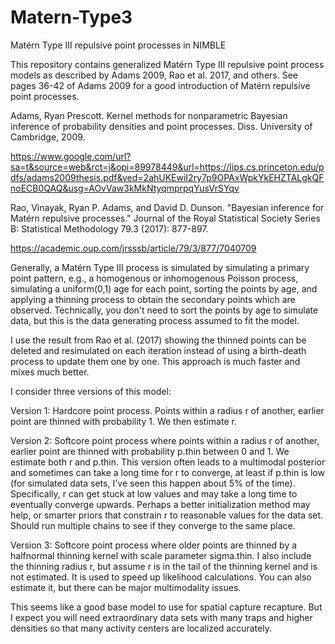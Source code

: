 # Matern-Type3
Matérn Type III repulsive point processes in NIMBLE

This repository contains generalized Matérn Type III repulsive point process models as described by Adams 2009, Rao et al. 2017, and others. See
pages 36-42 of Adams 2009 for a good introduction of Matérn repulsive point processes.

Adams, Ryan Prescott. Kernel methods for nonparametric Bayesian inference of probability densities and point processes. Diss. University of Cambridge, 2009.

https://www.google.com/url?sa=t&source=web&rct=j&opi=89978449&url=https://lips.cs.princeton.edu/pdfs/adams2009thesis.pdf&ved=2ahUKEwiI2ry7p9OPAxWpkYkEHZTALgkQFnoECB0QAQ&usg=AOvVaw3kMkNtyqmprpqYusVrSYqv

Rao, Vinayak, Ryan P. Adams, and David D. Dunson. "Bayesian inference for Matérn repulsive processes." Journal of the Royal Statistical Society Series B: Statistical Methodology 79.3 (2017): 877-897.

https://academic.oup.com/jrsssb/article/79/3/877/7040709

Generally, a Matérn Type III process is simulated by simulating a primary point pattern, e.g., a homogenous or inhomogenous Poisson process, simulating a uniform(0,1) age for each point,
sorting the points by age, and applying a thinning process to obtain the secondary points which are observed. Technically, you don't need to sort the points by
age to simulate data, but this is the data generating process assumed to fit the model.

I use the result from Rao et al. (2017) showing the thinned points can be deleted and resimulated on each iteration instead of using a birth-death process to update them one by one. 
This approach is much faster and mixes much better. 

I consider three versions of this model:

Version 1: Hardcore point process. Points within a radius r of another, earlier point are thinned with probability 1. We then estimate r.

Version 2: Softcore point process where points within a radius r of another, earlier point are thinned with probability p.thin between 0 and 1. 
We estimate both r and p.thin. This version often leads to a multimodal posterior and sometimes can take a long time for r to converge, at least if p.thin is low (for simulated data sets, I've seen this happen about 5% of the time).
Specifically, r can get stuck at low values and may take a long time to eventually converge upwards. Perhaps a better initialization method may help, or smarter
priors that constrain r to reasonable values for the data set. Should run multiple chains to see if they converge to the same place.

Version 3: Softcore point process where older points are thinned by a halfnormal thinning kernel with scale parameter sigma.thin. I also include the thinning
radius r, but assume r is in the tail of the thinning kernel and is not estimated. It is used to speed up likelihood calculations. You can also estimate it, but there can be major multimodality issues.

This seems like a good base model to use for spatial capture recapture. But I expect you will need extraordinary data sets with many traps and higher densities
so that many activity centers are localized accurately.